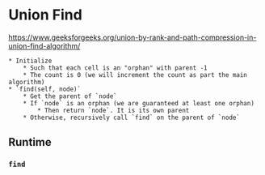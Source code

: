 # Union Find

https://www.geeksforgeeks.org/union-by-rank-and-path-compression-in-union-find-algorithm/

```
* Initialize
    * Such that each cell is an "orphan" with parent -1
    * The count is 0 (we will increment the count as part the main algorithm)
* `find(self, node)` 
    * Get the parent of `node`  
    * If `node` is an orphan (we are guaranteed at least one orphan)
        * Then return `node`. It is its own parent
    * Otherwise, recursively call `find` on the parent of `node`
```

## Runtime
### `find`
